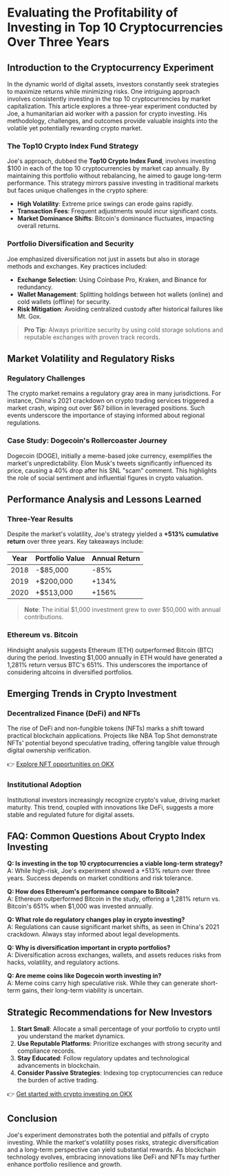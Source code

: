# Evaluating the Profitability of Investing in Top 10 Cryptocurrencies Over Three Years

## Introduction to the Cryptocurrency Experiment

In the dynamic world of digital assets, investors constantly seek strategies to maximize returns while minimizing risks. One intriguing approach involves consistently investing in the top 10 cryptocurrencies by market capitalization. This article explores a three-year experiment conducted by Joe, a humanitarian aid worker with a passion for crypto investing. His methodology, challenges, and outcomes provide valuable insights into the volatile yet potentially rewarding crypto market.

### The Top10 Crypto Index Fund Strategy

Joe's approach, dubbed the **Top10 Crypto Index Fund**, involves investing $100 in each of the top 10 cryptocurrencies by market cap annually. By maintaining this portfolio without rebalancing, he aimed to gauge long-term performance. This strategy mirrors passive investing in traditional markets but faces unique challenges in the crypto sphere:

- **High Volatility**: Extreme price swings can erode gains rapidly.
- **Transaction Fees**: Frequent adjustments would incur significant costs.
- **Market Dominance Shifts**: Bitcoin's dominance fluctuates, impacting overall returns.

### Portfolio Diversification and Security

Joe emphasized diversification not just in assets but also in storage methods and exchanges. Key practices included:

- **Exchange Selection**: Using Coinbase Pro, Kraken, and Binance for redundancy.
- **Wallet Management**: Splitting holdings between hot wallets (online) and cold wallets (offline) for security.
- **Risk Mitigation**: Avoiding centralized custody after historical failures like Mt. Gox.

> **Pro Tip**: Always prioritize security by using cold storage solutions and reputable exchanges with proven track records.

## Market Volatility and Regulatory Risks

### Regulatory Challenges

The crypto market remains a regulatory gray area in many jurisdictions. For instance, China's 2021 crackdown on crypto trading services triggered a market crash, wiping out over $67 billion in leveraged positions. Such events underscore the importance of staying informed about regional regulations.

### Case Study: Dogecoin's Rollercoaster Journey

Dogecoin (DOGE), initially a meme-based joke currency, exemplifies the market's unpredictability. Elon Musk's tweets significantly influenced its price, causing a 40% drop after his SNL "scam" comment. This highlights the role of social sentiment and influential figures in crypto valuation.

## Performance Analysis and Lessons Learned

### Three-Year Results

Despite the market's volatility, Joe's strategy yielded a **+513% cumulative return** over three years. Key takeaways include:

| Year | Portfolio Value | Annual Return |
|------|-----------------|---------------|
| 2018 | -$85,000        | -85%          |
| 2019 | +$200,000       | +134%         |
| 2020 | +$513,000       | +156%         |

> **Note**: The initial $1,000 investment grew to over $50,000 with annual contributions.

### Ethereum vs. Bitcoin

Hindsight analysis suggests Ethereum (ETH) outperformed Bitcoin (BTC) during the period. Investing $1,000 annually in ETH would have generated a 1,281% return versus BTC's 651%. This underscores the importance of considering altcoins in diversified portfolios.

## Emerging Trends in Crypto Investment

### Decentralized Finance (DeFi) and NFTs

The rise of DeFi and non-fungible tokens (NFTs) marks a shift toward practical blockchain applications. Projects like NBA Top Shot demonstrate NFTs' potential beyond speculative trading, offering tangible value through digital ownership verification.

👉 [Explore NFT opportunities on OKX](https://bit.ly/okx-bonus)

### Institutional Adoption

Institutional investors increasingly recognize crypto's value, driving market maturity. This trend, coupled with innovations like DeFi, suggests a more stable and regulated future for digital assets.

## FAQ: Common Questions About Crypto Index Investing

**Q: Is investing in the top 10 cryptocurrencies a viable long-term strategy?**  
A: While high-risk, Joe's experiment showed a +513% return over three years. Success depends on market conditions and risk tolerance.

**Q: How does Ethereum's performance compare to Bitcoin?**  
A: Ethereum outperformed Bitcoin in the study, offering a 1,281% return vs. Bitcoin's 651% when $1,000 was invested annually.

**Q: What role do regulatory changes play in crypto investing?**  
A: Regulations can cause significant market shifts, as seen in China's 2021 crackdown. Always stay informed about legal developments.

**Q: Why is diversification important in crypto portfolios?**  
A: Diversification across exchanges, wallets, and assets reduces risks from hacks, volatility, and regulatory actions.

**Q: Are meme coins like Dogecoin worth investing in?**  
A: Meme coins carry high speculative risk. While they can generate short-term gains, their long-term viability is uncertain.

## Strategic Recommendations for New Investors

1. **Start Small**: Allocate a small percentage of your portfolio to crypto until you understand the market dynamics.
2. **Use Reputable Platforms**: Prioritize exchanges with strong security and compliance records.
3. **Stay Educated**: Follow regulatory updates and technological advancements in blockchain.
4. **Consider Passive Strategies**: Indexing top cryptocurrencies can reduce the burden of active trading.

👉 [Get started with crypto investing on OKX](https://bit.ly/okx-bonus)

## Conclusion

Joe's experiment demonstrates both the potential and pitfalls of crypto investing. While the market's volatility poses risks, strategic diversification and a long-term perspective can yield substantial rewards. As blockchain technology evolves, embracing innovations like DeFi and NFTs may further enhance portfolio resilience and growth.